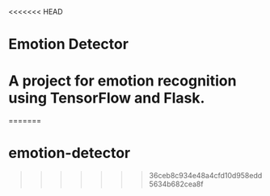 <<<<<<< HEAD
# Emotion Detector

# A project for emotion recognition using TensorFlow and Flask.
=======
# emotion-detector
>>>>>>> 36ceb8c934e48a4cfd10d958edd5634b682cea8f
